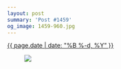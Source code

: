 ```yaml
---
layout: post
summary: 'Post #1459'
og_image: 1459-960.jpg
---
```


<p>
 <time>
  <a href="/1459">
   {{ page.date | date: "%B %-d, %Y" }}
  </a>
 </time>
 <a href="/1459">
  <figure data-taken="8/25/2021">
   <img sizes="(min-width: 700px) 50vw, calc(100vw - 2rem)" src="{{ site.assets_url }}/1459-480.jpg" srcset="{{ site.assets_url }}/1459-240.jpg 240w, {{ site.assets_url }}/1459-480.jpg 480w, {{ site.assets_url }}/1459-720.jpg 720w, {{ site.assets_url }}/1459-960.jpg 960w"/>
  </figure>
 </a>
</p>
